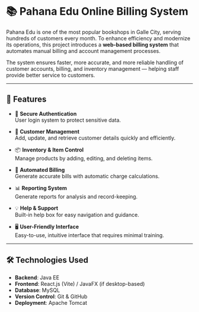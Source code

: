 # 📚 Pahana Edu Online Billing System

Pahana Edu is one of the most popular bookshops in Galle City, serving hundreds of customers every month. To enhance efficiency and modernize its operations, this project introduces a **web-based billing system** that automates manual billing and account management processes.  

The system ensures faster, more accurate, and more reliable handling of customer accounts, billing, and inventory management — helping staff provide better service to customers.  

---

## 🚀 Features

- 🔐 **Secure Authentication**  
  User login system to protect sensitive data.  

- 👥 **Customer Management**  
  Add, update, and retrieve customer details quickly and efficiently.  

- 📦 **Inventory & Item Control**  
  Manage products by adding, editing, and deleting items.  

- 🧾 **Automated Billing**  
  Generate accurate bills with automatic charge calculations.  

- 📊 **Reporting System**  
  Generate reports for analysis and record-keeping.  

- 💡 **Help & Support**  
  Built-in help box for easy navigation and guidance.  

- 🖥️ **User-Friendly Interface**  
  Easy-to-use, intuitive interface that requires minimal training.  

---

## 🛠️ Technologies Used

- **Backend**: Java EE 
- **Frontend**: React.js (Vite) / JavaFX (if desktop-based)  
- **Database**: MySQL  
- **Version Control**: Git & GitHub  
- **Deployment**: Apache Tomcat  



